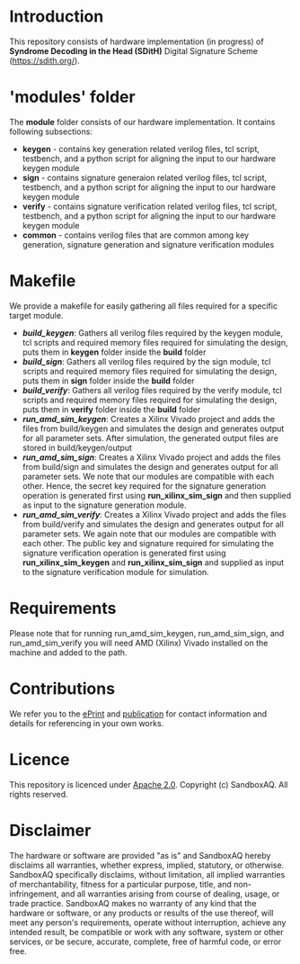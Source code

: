 # Introduction

This repository consists of hardware implementation (in progress) of **Syndrome Decoding in the Head (SDitH)** Digital Signature Scheme (https://sdith.org/). 



<!-- This hardware implementation is part of the research work published at **Conference Name**. -->



<!-- # Citation 

We kindly request you to use the following citation if you use our design. 

```
@inproceedings{deshpande2024sdith,
  author={Sanjay Deshpande and James Howe and Dongze Yue and Jakub Szefer},
  title={SDitH in Hardware},
}
``` -->




# 'modules' folder 

The **module** folder consists of our hardware implementation. It contains following subsections:

- **keygen** - contains key generation related verilog files, tcl script, testbench, and a python script for aligning the input to our hardware keygen module
- **sign** - contains signature generaion related verilog files, tcl script, testbench, and a python script for aligning the input to our hardware keygen module
- **verify** - contains signature verification related verilog files, tcl script, testbench, and a python script for aligning the input to our hardware keygen module
- **common** - contains verilog files that are common among key generation, signature generation and signature verification modules

# Makefile

We provide a makefile for easily gathering all files required for a specific target module. 
<!-- The makefile also has capability of simulating the modules using Xilinx Vivado.  -->
<!-- The makefile consists of following targets: -->



- ***build_keygen***: Gathers all verilog files required by the keygen module, tcl scripts and required memory files required for simulating the design, puts them in **keygen** folder inside the **build** folder
- ***build_sign***: Gathers all verilog files required by the sign module, tcl scripts and required memory files required for simulating the design, puts them in **sign** folder inside the **build** folder
- ***build_verify***: Gathers all verilog files required by the verify module, tcl scripts and required memory files required for simulating the design, puts them in **verify** folder inside the **build** folder
- ***run_amd_sim_keygen***: Creates a Xilinx Vivado project and adds the files from build/keygen and simulates the design and generates output for all parameter sets. After simulation, the generated output files are stored in build/keygen/output
- ***run_amd_sim_sign***: Creates a Xilinx Vivado project and adds the files from build/sign and simulates the design and generates output for all parameter sets. We note that our modules are compatible with each other. Hence, the secret key required for the signature generation operation is generated first using **run_xilinx_sim_sign** and then supplied as input to the signature generation module. 
- ***run_amd_sim_verify***: Creates a Xilinx Vivado project and adds the files from build/verify and simulates the design and generates output for all parameter sets. We again note that our modules are compatible with each other. The public key and signature required for simulating the signature verification operation is generated first using **run_xilinx_sim_keygen** and **run_xilinx_sim_sign** and supplied as input to the signature verification module for simulation.

# Requirements

Please note that for running  run_amd_sim_keygen, run_amd_sim_sign, and run_amd_sim_verify you will need AMD (Xilinx) Vivado installed on the machine and added to the path.

# Contributions

We refer you to the [ePrint]() and [publication]() for contact information and details for referencing in your own works.

# Licence

This repository is licenced under [Apache 2.0](https://www.apache.org/licenses/LICENSE-2.0). Copyright (c) SandboxAQ. All rights reserved.

# Disclaimer

The hardware or software are provided "as is" and SandboxAQ hereby disclaims all warranties, whether express, implied, statutory, or otherwise. SandboxAQ specifically disclaims, without limitation, all implied warranties of merchantability, fitness for a particular purpose, title, and non-infringement, and all warranties arising from course of dealing, usage, or trade practice. SandboxAQ makes no warranty of any kind that the hardware or software, or any products or results of the use thereof, will meet any person's requirements, operate without interruption, achieve any intended result, be compatible or work with any software, system or other services, or be secure, accurate, complete, free of harmful code, or error free.
